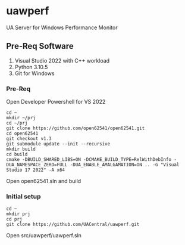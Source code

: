 # uawperf
UA Server for Windows Performance Monitor
## Pre-Req Software
1. Visual Studio 2022 with C++ workload
1. Python 3.10.5
1. Git for Windows
### Pre-Req
Open Developer Powershell for VS 2022  
```
cd ~
mkdir ~/prj
cd ~/prj
git clone https://github.com/open62541/open62541.git
cd open62541
git checkout v1.3
git submodule update --init --recursive
mkdir build
cd build
cmake -DBUILD_SHARED_LIBS=ON -DCMAKE_BUILD_TYPE=RelWithDebInfo -DUA_NAMESPACE_ZERO=FULL -DUA_ENABLE_AMALGAMATION=ON .. -G "Visual Studio 17 2022" -A x64
```
Open open62541.sln and build  
### Initial setup
```
cd ~
mkdir prj
cd prj
git clone https://github.com/UACentral/uawperf.git
```
Open src/uawperf/uawperf.sln